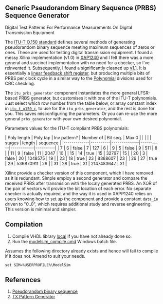## Generic Pseudorandom Binary Sequence (PRBS) Sequence Generator

Digital Test Patterns For Performance Measurements On Digital Transmission Equipment

The [ITU-T O.150 standard](https://www.itu.int/rec/T-REC-O.150-199210-S) defines several methods of generating pseudorandom binary sequence meeting maximum sequences of zeros or ones. These are used for testing digital transmission equipment. I found a messy Xilinx implementation (v1.0) in [XAP1240](https://docs.amd.com/r/en-US/xapp1240-k7-us-clk-data-recovery) and I felt there was a more general and succinct implementation with no need for a checker, so I've reinvented it. Subsequently, I found a significantly cleaned up [v1.1](https://raw.githubusercontent.com/palbicoc/AUX_Bus/refs/heads/master/AUX_bus.srcs/sources_1/new/prbs_any.vhd). It is essentially a [linear feedback shift register](../LFSR), but producing multiple bits of PRBS per clock cycle in a similar way to the [Polynomial](../Polynomial) divisions used for CRC checking.

The `itu_prbs_generator` component instantiates the more general LFSR-based PRBS generator, but customises it with one of the ITU-T polynomials. Just select which row number from the table below, or array constant index in [`itu_t_o150_c`](../Local/lfsr_pkg.vhdl), to use for the `itu_prbs_generator`, and the rest is done for you. This saves misconfiguring the parameters. Or you can re-use the more general `prbs_generator` with your own desired polynomial.

Parameters values for the ITU-T compliant PRBS polynomials:

| Poly length | Poly tap | Inv pattern? | Number of |   Bit seq. |  Max 0   |
|             |          |              |   stages  |    length  | sequence |
|-------------|----------|--------------|-----------|------------|----------|
|       7     |     6    |     false    |      7    |        127 |     6    |
|       9     |     5    |     false    |      9    |        511 |     8    |
|      11     |     9    |     false    |     11    |       2047 |    10    |
|      15     |    14    |     true     |     15    |      32767 |    15    |
|      20     |     3    |     false    |     20    |    1048575 |    19    |
|      23     |    18    |     true     |     23    |    8388607 |    23    |
|      29     |    27    |     true     |     29    |  536870911 |    29    |
|      31     |    28    |     true     |     31    | 2147483647 |    31    |

Xilinx provide a checker version of this component, which I have removed as it is redundant. Simple employ a second generator and compare the received PRBS after transmision with the localy generated PRBS. An XOR of the pair of vectors will provide the bit location of each error. No separate checker is actually required, and the way it is used in XAPP1240 relies on users knowing how to set up the component and provide a constant `data_in` driven to "0..0", which requires additional study and reverse engineering. This version is minimal and simpler.


## Compilation

1. Compile VHDL library [local](../Local) if you have not already done so.
2. Run the [modelsim_compile.cmd](modelsim_compile.cmd) Windows batch file.

Assumes the following directory already exists and hence will fail to compile if it does not. Amend to suit your needs.

```batch
set SIM=%USERPROFILE%\ModelSim
```


## References

1. [Pseudorandom binary sequence](https://en.wikipedia.org/wiki/Pseudorandom_binary_sequence)
2. [TX Pattern Generator](https://docs.amd.com/r/en-US/am017-versal-gtm-transceivers/TX-Pattern-Generator)
